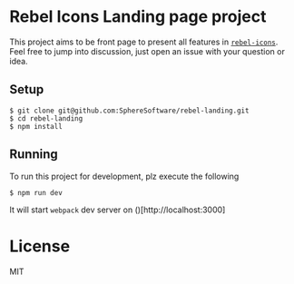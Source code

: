 
# Rebel Icons Landing page project

This project aims to be front page to present all features in [`rebel-icons`](https://github.com/SphereSoftware/rebel-icons).
Feel free to jump into discussion, just open an issue with your question or idea.

## Setup

```
$ git clone git@github.com:SphereSoftware/rebel-landing.git
$ cd rebel-landing
$ npm install
```

## Running

To run this project for development, plz execute the following

```
$ npm run dev
```

It will start `webpack` dev server on ()[http://localhost:3000]

# License

MIT
